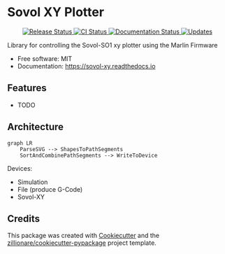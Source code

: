 # Sovol XY Plotter


<p align="center">
<a href="https://pypi.python.org/pypi/sovol_xy">
    <img src="https://img.shields.io/pypi/v/sovol_xy.svg"
        alt = "Release Status">
</a>

<a href="https://github.com/cwoodall/sovol_xy/actions">
    <img src="https://github.com/cwoodall/sovol_xy/actions/workflows/main.yml/badge.svg?branch=release" alt="CI Status">
</a>

<a href="https://sovol-xy.readthedocs.io/en/latest/?badge=latest">
    <img src="https://readthedocs.org/projects/sovol-xy/badge/?version=latest" alt="Documentation Status">
</a>

<a href="https://pyup.io/repos/github/cwoodall/sovol_xy/">
<img src="https://pyup.io/repos/github/cwoodall/sovol_xy/shield.svg" alt="Updates">
</a>

</p>


Library for controlling the Sovol-SO1 xy plotter using the Marlin Firmware


* Free software: MIT
* Documentation: <https://sovol-xy.readthedocs.io>


## Features

* TODO

## Architecture

```mermaid
graph LR
    ParseSVG --> ShapesToPathSegments
    SortAndCombinePathSegments --> WriteToDevice
```

Devices:
- Simulation
- File (produce G-Code)
- Sovol-XY

## Credits

This package was created with [Cookiecutter](https://github.com/audreyr/cookiecutter) and the [zillionare/cookiecutter-pypackage](https://github.com/zillionare/cookiecutter-pypackage) project template.
